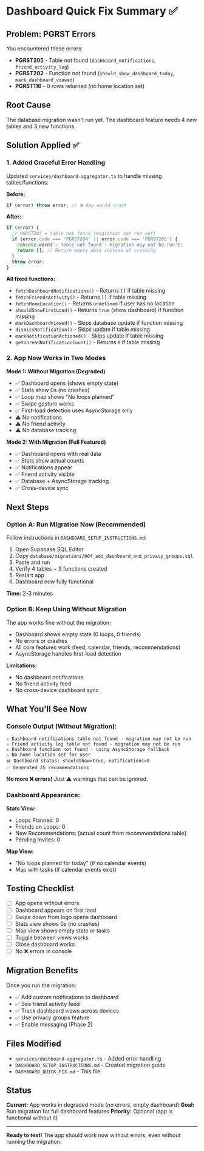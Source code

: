 # Dashboard Quick Fix Summary ✅

## Problem: PGRST Errors

You encountered these errors:
- **PGRST205** - Table not found (`dashboard_notifications`, `friend_activity_log`)
- **PGRST202** - Function not found (`should_show_dashboard_today`, `mark_dashboard_viewed`)
- **PGRST116** - 0 rows returned (no home location set)

## Root Cause

The database migration wasn't run yet. The dashboard feature needs 4 new tables and 3 new functions.

## Solution Applied ✅

### 1. Added Graceful Error Handling

Updated `services/dashboard-aggregator.ts` to handle missing tables/functions:

**Before:**
```typescript
if (error) throw error; // ❌ App would crash
```

**After:**
```typescript
if (error) {
  // PGRST205 = table not found (migration not run yet)
  if (error.code === 'PGRST204' || error.code === 'PGRST205') {
    console.warn('⚠️ Table not found - migration may not be run');
    return []; // Return empty data instead of crashing
  }
  throw error;
}
```

**All fixed functions:**
- `fetchDashboardNotifications()` - Returns `[]` if table missing
- `fetchFriendsActivity()` - Returns `[]` if table missing
- `fetchHomeLocation()` - Returns `undefined` if user has no location
- `shouldShowFirstLoad()` - Returns `true` (show dashboard) if function missing
- `markDashboardViewed()` - Skips database update if function missing
- `dismissNotification()` - Skips update if table missing
- `markNotificationActioned()` - Skips update if table missing
- `getUnreadNotificationCount()` - Returns `0` if table missing

### 2. App Now Works in Two Modes

**Mode 1: Without Migration (Degraded)**
- ✅ Dashboard opens (shows empty state)
- ✅ Stats show 0s (no crashes)
- ✅ Loop map shows "No loops planned"
- ✅ Swipe gesture works
- ✅ First-load detection uses AsyncStorage only
- ⚠️ No notifications
- ⚠️ No friend activity
- ⚠️ No database tracking

**Mode 2: With Migration (Full Featured)**
- ✅ Dashboard opens with real data
- ✅ Stats show actual counts
- ✅ Notifications appear
- ✅ Friend activity visible
- ✅ Database + AsyncStorage tracking
- ✅ Cross-device sync

## Next Steps

### Option A: Run Migration Now (Recommended)

Follow instructions in `DASHBOARD_SETUP_INSTRUCTIONS.md`:

1. Open Supabase SQL Editor
2. Copy `database/migrations/004_add_dashboard_and_privacy_groups.sql`
3. Paste and run
4. Verify 4 tables + 3 functions created
5. Restart app
6. Dashboard now fully functional

**Time:** 2-3 minutes

### Option B: Keep Using Without Migration

The app works fine without the migration:
- Dashboard shows empty state (0 loops, 0 friends)
- No errors or crashes
- All core features work (feed, calendar, friends, recommendations)
- AsyncStorage handles first-load detection

**Limitations:**
- No dashboard notifications
- No friend activity feed
- No cross-device dashboard sync

## What You'll See Now

### Console Output (Without Migration):

```
⚠️ Dashboard notifications table not found - migration may not be run
⚠️ Friend activity log table not found - migration may not be run
⚠️ Dashboard function not found - using AsyncStorage fallback
⚠️ No home location set for user
📊 Dashboard status: shouldShow=true, notifications=0
✅ Generated 25 recommendations
```

**No more ❌ errors!** Just ⚠️ warnings that can be ignored.

### Dashboard Appearance:

**Stats View:**
- Loops Planned: 0
- Friends on Loops: 0
- New Recommendations: [actual count from recommendations table]
- Pending Invites: 0

**Map View:**
- "No loops planned for today" (if no calendar events)
- Map with tasks (if calendar events exist)

## Testing Checklist

- [ ] App opens without errors
- [ ] Dashboard appears on first load
- [ ] Swipe down from logo opens dashboard
- [ ] Stats view shows 0s (no crashes)
- [ ] Map view shows empty state or tasks
- [ ] Toggle between views works
- [ ] Close dashboard works
- [ ] No ❌ errors in console

## Migration Benefits

Once you run the migration:
- ✅ Add custom notifications to dashboard
- ✅ See friend activity feed
- ✅ Track dashboard views across devices
- ✅ Use privacy groups feature
- ✅ Enable messaging (Phase 2)

## Files Modified

- `services/dashboard-aggregator.ts` - Added error handling
- `DASHBOARD_SETUP_INSTRUCTIONS.md` - Created migration guide
- `DASHBOARD_QUICK_FIX.md` - This file

## Status

**Current:** App works in degraded mode (no errors, empty dashboard)
**Goal:** Run migration for full dashboard features
**Priority:** Optional (app is functional without it)

---

**Ready to test!** The app should work now without errors, even without running the migration.
